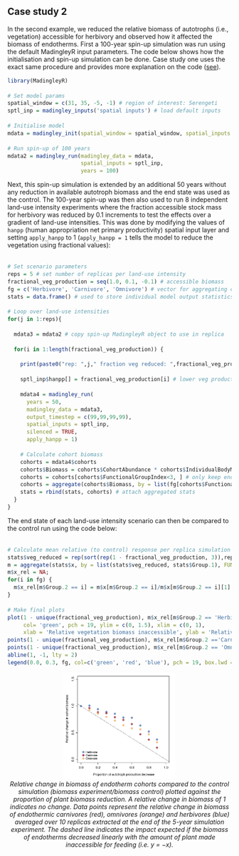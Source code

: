 ## Case study 2

In the second example, we reduced the relative biomass of autotrophs (i.e., vegetation) accessible for herbivory and observed how it affected the biomass of endotherms. First a 100-year spin-up simulation was run using the default MadingleyR input parameters. The code below shows how the initialisation and spin-up simulation can be done. Case study one uses the exact same procedure and provides more explanation on the code ([see](./CASESTUDY1.md)). 

```R
library(MadingleyR)

# Set model params
spatial_window = c(31, 35, -5, -1) # region of interest: Serengeti
sptl_inp = madingley_inputs('spatial inputs') # load default inputs

# Initialise model
mdata = madingley_init(spatial_window = spatial_window, spatial_inputs = sptl_inp)

# Run spin-up of 100 years 
mdata2 = madingley_run(madingley_data = mdata,
                       spatial_inputs = sptl_inp,
                       years = 100)
```


Next, this spin-up simulation is extended by an additional 50 years without any reduction in available autotroph biomass and the end state was used as the control. The 100-year spin-up was then also used to run 8 independent land-use intensity experiments where the fraction accessible stock mass for herbivory was reduced by 0.1 increments to test the effects over a gradient of land-use intensities. This was done by modifying the values of ```hanpp``` (human appropriation net primary productivity) spatial input layer and setting ```apply_hanpp``` to 1 (```apply_hanpp = 1``` tells the model to reduce the vegetation using fractional values):

```R

# Set scenario parameters
reps = 5 # set number of replicas per land-use intensity
fractional_veg_production = seq(1.0, 0.1, -0.1) # accessible biomass
fg = c('Herbivore', 'Carnivore', 'Omnivore') # vector for aggregating cohorts
stats = data.frame() # used to store individual model output statistics

# Loop over land-use intensities
for(j in 1:reps){
  
  mdata3 = mdata2 # copy spin-up MadingleyR object to use in replica
  
  for(i in 1:length(fractional_veg_production)) {
  
    print(paste0("rep: ",j," fraction veg reduced: ",fractional_veg_production[i]))
    
    sptl_inp$hanpp[] = fractional_veg_production[i] # lower veg production in the hanpp spatial input layer
    
    mdata4 = madingley_run(
      years = 50,
      madingley_data = mdata3,
      output_timestep = c(99,99,99,99),
      spatial_inputs = sptl_inp,
      silenced = TRUE,
      apply_hanpp = 1) 
    
    # Calculate cohort biomass
    cohorts = mdata4$cohorts
    cohorts$Biomass = cohorts$CohortAbundance * cohorts$IndividualBodyMass
    cohorts = cohorts[cohorts$FunctionalGroupIndex<3, ] # only keep endotherms
    cohorts = aggregate(cohorts$Biomass, by = list(fg[cohorts$FunctionalGroupIndex + 1]), sum)
    stats = rbind(stats, cohorts) # attach aggregated stats
  }
}

```
The end state of each land-use intensity scenario can then be compared to the control run using the code below:

```R

# Calculate mean relative (to control) response per replica simulation
stats$veg_reduced = rep(sort(rep(1 - fractional_veg_production, 3)),reps)
m = aggregate(stats$x, by = list(stats$veg_reduced, stats$Group.1), FUN = median)
m$x_rel = NA;
for(i in fg) {
  m$x_rel[m$Group.2 == i] = m$x[m$Group.2 == i]/m$x[m$Group.2 == i][1]
}

# Make final plots
plot(1 - unique(fractional_veg_production), m$x_rel[m$Group.2 == 'Herbivore'],
     col= 'green', pch = 19, ylim = c(0, 1.5), xlim = c(0, 1),
     xlab = 'Relative vegetation biomass inaccessible', ylab = 'Relative change in cohort biomass')
points(1 - unique(fractional_veg_production), m$x_rel[m$Group.2 =='Carnivore'], col= 'red', pch = 19)
points(1 - unique(fractional_veg_production), m$x_rel[m$Group.2 == 'Omnivore'], col = 'blue', pch = 19)
abline(1, -1, lty = 2)
legend(0.0, 0.3, fg, col=c('green', 'red', 'blue'), pch = 19, box.lwd = 0)

```

<!--
![](../Figures/fig6_3.png)
Relative change in biomass of endotherm cohorts compared to the control simulation (biomass experiment/biomass control) plotted against the proportion of plant biomass reduction. A relative change in biomass of 1 indicates no change. Data points represent the relative change in biomass of endothermic carnivores (red), omnivores (orange) and herbivores (blue) averaged over 10 replicas extracted at the end of the 5-year simulation experiment. The dashed line indicates the impact expected if the biomass of endotherms decreased linearly with the amount of plant made inaccessible for feeding.
-->

<p align="center">
<img src="../Figures/fig6_3.png" alt="Fig6" width="50%"/>
<br>
<em>Relative change in biomass of endotherm cohorts compared to the control simulation (biomass experiment/biomass control) plotted against the proportion of plant biomass reduction. A relative change in biomass of 1 indicates no change. Data points represent the relative change in biomass of endothermic carnivores (red), omnivores (orange) and herbivores (blue) averaged over 10 replicas extracted at the end of the 5-year simulation experiment. The dashed line indicates the impact expected if the biomass of endotherms decreased linearly with the amount of plant made inaccessible for feeding (i.e. y = −x).</em>
<br>
<br>
<br>
</p>

